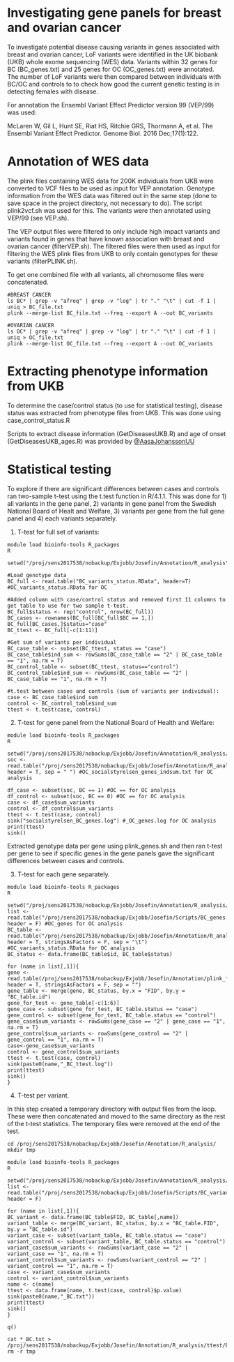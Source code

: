 # Investigating gene panels for breast and ovarian cancer
To investigate potential disease causing variants in genes associated with breast and ovarian cancer, LoF variants were identified in the UK biobank (UKB) whole exome sequencing (WES) data. Variants within 32 genes for BC (BC_genes.txt) and 25 genes for OC (OC_genes.txt) were annotated. The number of LoF variants were then compared between individuals with BC/OC and controls to to check how good the current genetic testing is in detecting females with disease.

For annotation the Ensembl Variant Effect Predictor version 99 (VEP/99) was used:

McLaren W, Gil L, Hunt SE, Riat HS, Ritchie GRS, Thormann A, et al. The Ensembl Variant Effect Predictor. Genome Biol. 2016 Dec;17(1):122.


# Annotation of WES data
The plink files containing WES data for 200K individuals from UKB were converted to VCF files to be used as input for VEP annotation. Genotype information from the WES data was filtered out in the same step (done to save space in the project directory, not necessary to do). The script plink2vcf.sh was used for this. The variants were then annotated using VEP/99 (see VEP.sh).

The VEP output files were filtered to only include high impact variants and variants found in genes that have known association with breast and ovarian cancer (filterVEP.sh). The filtered files were then used as input for filtering the WES plink files from UKB to only contain genotypes for these variants (filterPLINK.sh).

To get one combined file with all variants, all chromosome files were concatenated. 

```
#BREAST CANCER
ls BC* | grep -v "afreq" | grep -v "log" | tr "." "\t" | cut -f 1 | uniq > BC_file.txt
plink --merge-list BC_file.txt --freq --export A --out BC_variants

#OVARIAN CANCER
ls OC* | grep -v "afreq" | grep -v "log" | tr "." "\t" | cut -f 1 | uniq > OC_file.txt
plink --merge-list OC_file.txt --freq --export A --out OC_variants
```

# Extracting phenotype information from UKB
To determine the case/control status (to use for statistical testing), disease status was extracted from phenotype files from UKB. This was done using case_control_status.R 

Scripts to extract disease information (GetDiseasesUKB.R) and age of onset (GetDiseasesUKB_ages.R) was provided by [@AasaJohanssonUU](https://github.com/AasaJohanssonUU) 

# Statistical testing
To explore if there are significant differences between cases and controls ran two-sample t-test using the t.test function in R/4.1.1. This was done for 1) all variants in the gene panel, 2) variants in gene panel from the Swedish National Board of Healt and Welfare, 3) variants per gene from the full gene panel and 4) each variants separately. 

1) T-test for full set of variants:
```
module load bioinfo-tools R_packages
R

setwd("/proj/sens2017538/nobackup/Exjobb/Josefin/Annotation/R_analysis")

#Load genotype data
BC_full <- read.table("BC_variants_status.RData", header=T) #OC_variants_status.RData for OC

#Added column with case/control status and removed first 11 columns to get table to use for two sample t-test.
BC_full$status <- rep("control", nrow(BC_full))
BC_cases <- rownames(BC_full[BC_full$BC == 1,])
BC_full[BC_cases,]$status="case"
BC_ttest <- BC_full[-c(1:11)]
 
#Get sum of variants per individual
BC_case_table <- subset(BC_ttest, status == "case")
BC_case_table$ind_sum <- rowSums(BC_case_table == "2" | BC_case_table == "1", na.rm = T)
BC_control_table <- subset(BC_ttest, status=="control")
BC_control_table$ind_sum <- rowSums(BC_case_table == "2" | BC_case_table == "1", na.rm = T)

#t.test between cases and controls (sum of variants per individual):
case <- BC_case_table$ind_sum
control <- BC_control_table$ind_sum
ttest <- t.test(case, control)
```

2) T-test for gene panel from the National Board of Health and Welfare:
```
module load bioinfo-tools R_packages
R

setwd("/proj/sens2017538/nobackup/Exjobb/Josefin/Annotation/R_analysis/ttest")
soc <- read.table("/proj/sens2017538/nobackup/Exjobb/Josefin/Annotation/R_analysis/BC_socialstyrelsen_genes_indsum.txt", header = T, sep = " ") #OC_socialstyrelsen_genes_indsum.txt for OC analysis

df_case <- subset(soc, BC == 1) #OC == for OC analysis
df_control <- subset(soc, BC == 0) #OC == for OC analysis
case <- df_case$sum_variants
control <- df_control$sum_variants
ttest <- t.test(case, control)
sink("socialstyrelsen_BC_genes.log") #_OC_genes.log for OC analysis
print(ttest)
sink()
```

Extracted genotype data per gene using plink_genes.sh and then ran t-test per gene to see if specific genes in the gene panels gave the significant differences between cases and controls.

3) T-test for each gene separately.

```
module load bioinfo-tools R_packages
R

setwd("/proj/sens2017538/nobackup/Exjobb/Josefin/Annotation/R_analysis/ttest")
list <- read.table("/proj/sens2017538/nobackup/Exjobb/Josefin/Scripts/BC_genes.txt", header = F) #OC_genes for OC analysis
BC_table <- read.table("/proj/sens2017538/nobackup/Exjobb/Josefin/Annotation/R_analysis/BC_variants_status.RData", header = T, stringsAsFactors = F, sep = "\t") #OC_variants_status.RData for OC analysis
BC_status <- data.frame(BC_table$id, BC_table$status)

for (name in list[,1]){
gene <- read.table(/proj/sens2017538/nobackup/Exjobb/Josefin/Annotation/plink_files/genes/paste0(name,"_BC.raw"), header = T, stringsAsFactors = F, sep = "")
gene_table <- merge(gene, BC_status, by.x = "FID", by.y = "BC_table.id")
gene_for_test <- gene_table[-c(1:6)]
gene_case <- subset(gene_for_test, BC_table.status == "case")
gene_control <- subset(gene_for_test, BC_table.status == "control")
gene_case$sum_variants <- rowSums(gene_case == "2" | gene_case == "1", na.rm = T)
gene_control$sum_variants <- rowSums(gene_control == "2" | gene_control == "1", na.rm = T)
case<-gene_case$sum_variants
control <- gene_control$sum_variants
ttest <- t.test(case, control)
sink(paste0(name,"_BC_ttest.log"))
print(ttest)
sink()
}
```

4) T-test per variant. 

In this step created a temporary directory with output files from the loop. These were then concatenated and moved to the same directory as the rest of the t-test statistics. The temporary files were removed at the end of the test.

```
cd /proj/sens2017538/nobackup/Exjobb/Josefin/Annotation/R_analysis/
mkdir tmp

module load bioinfo-tools R_packages
R

setwd("/proj/sens2017538/nobackup/Exjobb/Josefin/Annotation/R_analysis/tmp")
list <- read.table("/proj/sens2017538/nobackup/Exjobb/Josefin/Scripts/BC_variants.txt", header = F)

for (name in list[,1]){
BC_variant <- data.frame(BC_table$FID, BC_table[,name])
variant_table <- merge(BC_variant, BC_status, by.x = "BC_table.FID", by.y = "BC_table.id")
variant_case <- subset(variant_table, BC_table.status == "case")
variant_control <- subset(variant_table, BC_table.status == "control")
variant_case$sum_variants <- rowSums(variant_case == "2" | variant_case == "1", na.rm = T)
variant_control$sum_variants <- rowSums(variant_control == "2" | variant_control == "1", na.rm = T)
case <- variant_case$sum_variants
control <- variant_control$sum_variants
name <- c(name)
ttest <- data.frame(name, t.test(case, control)$p.value)
sink(paste0(name,"_BC.txt"))
print(ttest)
sink()
}

q()

cat *_BC.txt > /proj/sens2017538/nobackup/Exjobb/Josefin/Annotation/R_analysis/ttest/BC_variants_pvalue.txt
rm -r tmp
```


